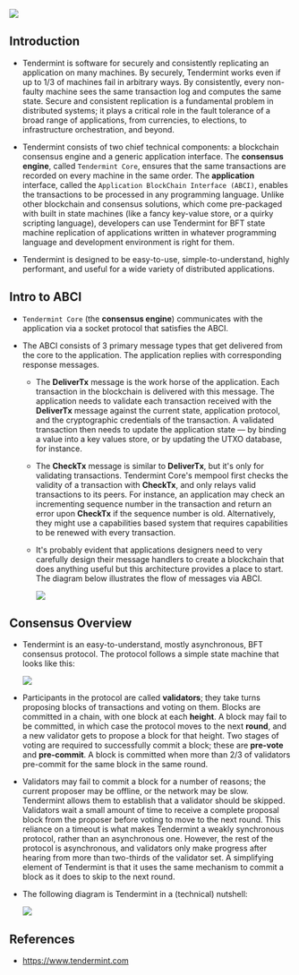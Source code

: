 ![](https://pbs.twimg.com/profile_images/909728874560233472/cb9rWojF_400x400.jpg)

## **Introduction**

  - Tendermint is software for securely and consistently replicating an application on many machines. By securely, Tendermint works even if up to 1/3 of machines fail in arbitrary ways. By consistently, every non-faulty machine sees the same transaction log and computes the same state. Secure and consistent replication is a fundamental problem in distributed systems; it plays a critical role in the fault tolerance of a broad range of applications, from currencies, to elections, to infrastructure orchestration, and beyond.

  - Tendermint consists of two chief technical components: a blockchain consensus engine and a generic application interface. The **consensus engine**, called `Tendermint Core`, ensures that the same transactions are recorded on every machine in the same order. The **application** interface, called the `Application BlockChain Interface (ABCI)`, enables the transactions to be processed in any programming language. Unlike other blockchain and consensus solutions, which come pre-packaged with built in state machines (like a fancy key-value store, or a quirky scripting language), developers can use Tendermint for BFT state machine replication of applications written in whatever programming language and development environment is right for them.

  - Tendermint is designed to be easy-to-use, simple-to-understand, highly performant, and useful for a wide variety of distributed applications.


## **Intro to ABCI**

  - `Tendermint Core` (the **consensus engine**) communicates with the application via a socket protocol that satisfies the ABCI.

  - The ABCI consists of 3 primary message types that get delivered from the core to the application. The application replies with corresponding response messages.

    + The **DeliverTx** message is the work horse of the application. Each transaction in the blockchain is delivered with this message. The application needs to validate each transaction received with the **DeliverTx** message against the current state, application protocol, and the cryptographic credentials of the transaction. A validated transaction then needs to update the application state — by binding a value into a key values store, or by updating the UTXO database, for instance.

    + The **CheckTx** message is similar to **DeliverTx**, but it's only for validating transactions. Tendermint Core's mempool first checks the validity of a transaction with **CheckTx**, and only relays valid transactions to its peers. For instance, an application may check an incrementing sequence number in the transaction and return an error upon **CheckTx** if the sequence number is old. Alternatively, they might use a capabilities based system that requires capabilities to be renewed with every transaction.

    + It's probably evident that applications designers need to very carefully design their message handlers to create a blockchain that does anything useful but this architecture provides a place to start. The diagram below illustrates the flow of messages via ABCI.

      ![](https://www.tendermint.com/docs/assets/img/abci.3542de28.png)


## **Consensus Overview**

  - Tendermint is an easy-to-understand, mostly asynchronous, BFT consensus protocol. The protocol follows a simple state machine that looks like this:

    ![](https://www.tendermint.com/docs/assets/img/consensus_logic.e9f4ca6f.png)

  - Participants in the protocol are called **validators**; they take turns proposing blocks of transactions and voting on them. Blocks are committed in a chain, with one block at each **height**. A block may fail to be committed, in which case the protocol moves to the next **round**, and a new validator gets to propose a block for that height. Two stages of voting are required to successfully commit a block; these are **pre-vote** and **pre-commit**. A block is committed when more than 2/3 of validators pre-commit for the same block in the same round.

  - Validators may fail to commit a block for a number of reasons; the current proposer may be offline, or the network may be slow. Tendermint allows them to establish that a validator should be skipped. Validators wait a small amount of time to receive a complete proposal block from the proposer before voting to move to the next round. This reliance on a timeout is what makes Tendermint a weakly synchronous protocol, rather than an asynchronous one. However, the rest of the protocol is asynchronous, and validators only make progress after hearing from more than two-thirds of the validator set. A simplifying element of Tendermint is that it uses the same mechanism to commit a block as it does to skip to the next round.

  - The following diagram is Tendermint in a (technical) nutshell:

    ![](https://www.tendermint.com/docs/assets/img/tm-transaction-flow.258ca020.png)

## **References**

  - https://www.tendermint.com
